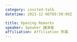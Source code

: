 ```yaml
---
category: invited-talk
datetime: 2021-12-06T09:50:00Z

title: Opening Remarks
speaker: Speaker 講演者
affiliation: Affiliation 所属
---
```

